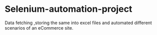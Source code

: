 # Selenium-automation-project
Data fetching ,storing the same into excel files and automated different scenarios of an eCommerce site.
